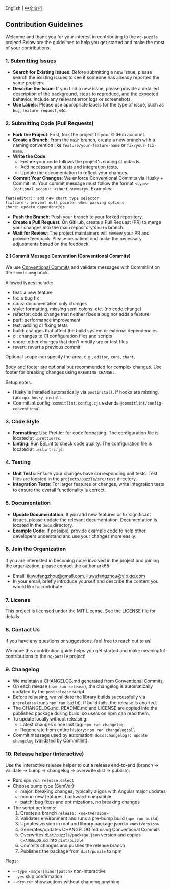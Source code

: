 English | [中文文档](CONTRIBUTING.zh-CN.md)

## Contribution Guidelines

Welcome and thank you for your interest in contributing to the `ng-puzzle` project! Below are the guidelines to help you get started and make the most of your contributions.

### 1. Submitting Issues

- **Search for Existing Issues**: Before submitting a new issue, please search the existing issues to see if someone has already reported the same problem.
- **Describe the Issue**: If you find a new issue, please provide a detailed description of the background, steps to reproduce, and the expected behavior. Include any relevant error logs or screenshots.
- **Use Labels**: Please use appropriate labels for the type of issue, such as `bug`, `feature request`, etc.

### 2. Submitting Code (Pull Requests)

- **Fork the Project**: First, fork the project to your GitHub account.
- **Create a Branch**: From the `main` branch, create a new branch with a naming convention like `feature/your-feature-name` or `fix/your-fix-name`.
- **Write the Code**:
  - Ensure your code follows the project's coding standards.
  - Add necessary unit tests and integration tests.
  - Update the documentation to reflect your changes.
- **Commit Your Changes**: We enforce Conventional Commits via Husky + Commitlint. Your commit message must follow the format `<type>(optional scope): <short summary>`. Examples:

```
feat(editor): add new chart type selector
fix(core): prevent null pointer when parsing options
chore: update dependencies
```

- **Push the Branch**: Push your branch to your forked repository.
- **Create a Pull Request**: On GitHub, create a Pull Request (PR) to merge your changes into the main repository's `main` branch.
- **Wait for Review**: The project maintainers will review your PR and provide feedback. Please be patient and make the necessary adjustments based on the feedback.

#### 2.1 Commit Message Convention (Conventional Commits)

We use [Conventional Commits](https://www.conventionalcommits.org/) and validate messages with Commitlint on the `commit-msg` hook.

Allowed types include:

- feat: a new feature
- fix: a bug fix
- docs: documentation only changes
- style: formatting, missing semi colons, etc. (no code change)
- refactor: code change that neither fixes a bug nor adds a feature
- perf: performance improvement
- test: adding or fixing tests
- build: changes that affect the build system or external dependencies
- ci: changes to CI configuration files and scripts
- chore: other changes that don't modify src or test files
- revert: revert a previous commit

Optional scope can specify the area, e.g., `editor`, `core`, `chart`.

Body and footer are optional but recommended for complex changes. Use footer for breaking changes using `BREAKING CHANGE:`.

Setup notes:

- Husky is installed automatically via `postinstall`. If hooks are missing, run: `npx husky install`.
- Commitlint config: `commitlint.config.cjs` extends `@commitlint/config-conventional`.

### 3. Code Style

- **Formatting**: Use Prettier for code formatting. The configuration file is located at `.prettierrc`.
- **Linting**: Run ESLint to check code quality. The configuration file is located at `.eslintrc.js`.

### 4. Testing

- **Unit Tests**: Ensure your changes have corresponding unit tests. Test files are located in the `projects/puzzle/src/test` directory.
- **Integration Tests**: For larger features or changes, write integration tests to ensure the overall functionality is correct.

### 5. Documentation

- **Update Documentation**: If you add new features or fix significant issues, please update the relevant documentation. Documentation is located in the `docs` directory.
- **Example Code**: If possible, provide example code to help other developers understand and use your changes more easily.

### 6. Join the Organization

If you are interested in becoming more involved in the project and joining the organization, please contact the author ark65:

- Email: liuwufangzhou@gmail.com, liuwufangzhou@vip.qq.com
- In your email, briefly introduce yourself and describe the content you would like to contribute.

### 7. License

This project is licensed under the MIT License. See the [LICENSE](LICENSE) file for details.

### 8. Contact Us

If you have any questions or suggestions, feel free to reach out to us!

We hope this contribution guide helps you get started and make meaningful contributions to the `ng-puzzle` project!

### 9. Changelog

- We maintain a CHANGELOG.md generated from Conventional Commits.
- On each release (`npm run release`), the changelog is automatically updated by the `postrelease` script.
- Before releasing, we validate the library builds successfully via `prerelease` (runs `npm run build`). If build fails, the release is aborted.
- The CHANGELOG.md, README.md and LICENSE are copied into the published package during build, so users on npm can read them.
- To update locally without releasing:
  - Latest changes since last tag: `npm run changelog`
  - Regenerate from entire history: `npm run changelog:all`
- Commit message used by automation: `docs(changelog): update changelog` (validated by Commitlint).

### 10. Release helper (interactive)

Use the interactive release helper to cut a release end-to-end (branch → validate → bump → changelog → overwrite dist → publish):

- Run: `npm run release:select`
- Choose bump type (SemVer):
  - major: breaking changes; typically aligns with Angular major updates
  - minor: new features, backward-compatible
  - patch: bug fixes and optimizations, no breaking changes
- The script performs:
  1. Creates a branch `release: <nextVersion>`
  2. Validates environment and runs a pre-bump build (`npm run build`)
  3. Updates version in root and library package.json to `<nextVersion>`
  4. Generates/updates CHANGELOG.md using Conventional Commits
  5. Overwrites `dist/puzzle/package.json` version and copies `CHANGELOG.md` into `dist/puzzle`
  6. Commits changes and pushes the release branch
  7. Publishes the package from `dist/puzzle` to npm

Flags:

- `--type <major|minor|patch>` non-interactive
- `--yes` skip confirmation
- `--dry-run` show actions without changing anything
